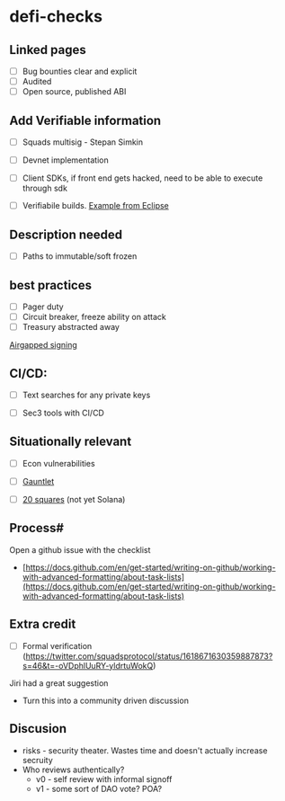 # defi-checks

## Linked pages
- [ ] Bug bounties clear and explicit 
- [ ] Audited
- [ ] Open source, published ABI

## Add Verifiable information
- [ ] Squads multisig - Stepan Simkin
- [ ] Devnet implementation
- [ ] Client SDKs, if front end gets hacked, need to be able to execute through sdk
- [ ] Verifiabile builds. [Example from Eclipse](https://github.com/Ellipsis-Labs/solana-verifiable-build)


## Description needed
- [ ] Paths to immutable/soft frozen

## best practices
- [ ] Pager duty 
- [ ] Circuit breaker, freeze ability on attack
- [ ] Treasury abstracted away

[Airgapped signing](https://www.notion.so/Airgapped-signing-f5c5b3ab5a904d18899567816cb6cb33)

## CI/CD:
- [ ] Text searches for any private keys
- [ ] Sec3 tools with CI/CD



## Situationally relevant
- [ ]  Econ vulnerabilities
  - [ ]  [Gauntlet](https://gauntlet.network/)
  - [ ]  [20 squares](https://20squares.xyz/) (not yet Solana)


## Process#
Open a github issue with the checklist

- [https://docs.github.com/en/get-started/writing-on-github/working-with-advanced-formatting/about-task-lists](https://docs.github.com/en/get-started/writing-on-github/working-with-advanced-formatting/about-task-lists)

## Extra credit
- [ ] Formal verification (https://twitter.com/squadsprotocol/status/1618671630359887873?s=46&t=-oVDphlUuRY-yldrtuWokQ)


Jiri had a great suggestion
- Turn this into a community driven discussion


## Discusion
- risks - security theater. Wastes time and doesn't actually increase secruity
- Who reviews authentically?
  - v0 - self review with informal signoff
  - v1 - some sort of DAO vote? POA?